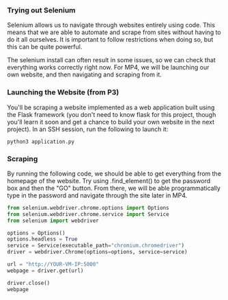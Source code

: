 ### Trying out Selenium

Selenium allows us to navigate through websites entirely using code. 
This means that we are able to automate and scrape from sites without 
having to do it all ourselves. It is important to follow restrictions 
when doing so, but this can be quite powerful. 

The selenium install can often result in some issues, so we can check
that everything works correctly right now. For MP4, we will be launching
our own website, and then navigating and scraping from it.


### Launching the Website (from P3)

You'll be scraping a website implemented as a web application built
using the Flask framework (you don't need to know flask for this
project, though you'll learn it soon and get a chance to build your
own website in the next project).  In an SSH session, run the
following to launch it:

```
python3 application.py
```

### Scraping

By running the following code, we should be able to get everything 
from the homepage of the website. Try using .find_element() to get
the password box and then the "GO" button. From there, we will be able
programmatically type in the password and navigate through the site 
later in MP4.

```python
from selenium.webdriver.chrome.options import Options
from selenium.webdriver.chrome.service import Service
from selenium import webdriver

options = Options()
options.headless = True
service = Service(executable_path="chromium.chromedriver")
driver = webdriver.Chrome(options=options, service=service)

url = "http://YOUR-VM-IP:5000"
webpage = driver.get(url)

driver.close()
webpage
```